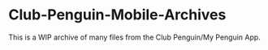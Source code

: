 # Club-Penguin-Mobile-Archives
This is a WIP archive of many files from the Club Penguin/My Penguin App.
